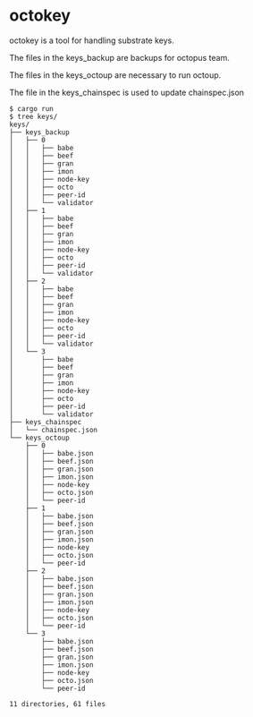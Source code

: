 # octokey

octokey is a tool for handling substrate keys.

The files in the keys_backup are backups for octopus team.

The files in the keys_octoup are necessary to run octoup.

The file in the keys_chainspec is used to update chainspec.json

```
$ cargo run
$ tree keys/
keys/
├── keys_backup
│   ├── 0
│   │   ├── babe
│   │   ├── beef
│   │   ├── gran
│   │   ├── imon
│   │   ├── node-key
│   │   ├── octo
│   │   ├── peer-id
│   │   └── validator
│   ├── 1
│   │   ├── babe
│   │   ├── beef
│   │   ├── gran
│   │   ├── imon
│   │   ├── node-key
│   │   ├── octo
│   │   ├── peer-id
│   │   └── validator
│   ├── 2
│   │   ├── babe
│   │   ├── beef
│   │   ├── gran
│   │   ├── imon
│   │   ├── node-key
│   │   ├── octo
│   │   ├── peer-id
│   │   └── validator
│   └── 3
│       ├── babe
│       ├── beef
│       ├── gran
│       ├── imon
│       ├── node-key
│       ├── octo
│       ├── peer-id
│       └── validator
├── keys_chainspec
│   └── chainspec.json
└── keys_octoup
    ├── 0
    │   ├── babe.json
    │   ├── beef.json
    │   ├── gran.json
    │   ├── imon.json
    │   ├── node-key
    │   ├── octo.json
    │   └── peer-id
    ├── 1
    │   ├── babe.json
    │   ├── beef.json
    │   ├── gran.json
    │   ├── imon.json
    │   ├── node-key
    │   ├── octo.json
    │   └── peer-id
    ├── 2
    │   ├── babe.json
    │   ├── beef.json
    │   ├── gran.json
    │   ├── imon.json
    │   ├── node-key
    │   ├── octo.json
    │   └── peer-id
    └── 3
        ├── babe.json
        ├── beef.json
        ├── gran.json
        ├── imon.json
        ├── node-key
        ├── octo.json
        └── peer-id

11 directories, 61 files
```
